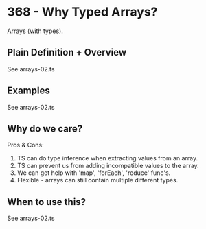 # 368 - Why Typed Arrays?

Arrays (with types).

## Plain Definition + Overview
See arrays-02.ts


## Examples
See arrays-02.ts

## Why do we care?
Pros & Cons:

1. TS can do type inference when extracting values from an array.
2. TS can prevent us from adding incompatible values to the array.
3. We can get help with 'map', 'forEach', 'reduce' func's.
4. Flexible - arrays can still contain multiple different types. 

## When to use this?

See arrays-02.ts